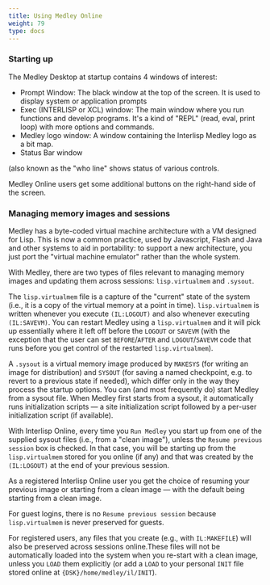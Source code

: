 ```yaml
---
title: Using Medley Online
weight: 79
type: docs
---
```


### Starting up

The Medley Desktop at startup contains 4 windows of interest:

* Prompt Window: The black window at the top of the screen. It is used to display system or application prompts
* Exec (INTERLISP or XCL) window: The main window where you run functions and develop programs. It's a kind of "REPL" (read, eval, print loop) with more options and commands.
* Medley logo window: A window containing the Interlisp Medley logo as a bit map.
* Status Bar window

(also known as the "who line" shows status of various controls.

Medley Online users get some additional buttons on the right-hand side of the screen.

### Managing memory images and sessions

Medley has a byte-coded virtual machine architecture with a VM designed for Lisp.  This is now a common practice, used by Javascript, Flash and Java and other systems to aid in portability: to support a new architecture, you just port the "virtual machine emulator" rather than the whole system.

With Medley, there are two types of files relevant to managing memory images and updating them across sessions: `lisp.virtualmem` and `.sysout`.

The `lisp.virtualmem` file is a capture of the "current" state of the system (i.e., it is a copy of the virtual memory at a point in time). `lisp.virtualmem` is written whenever you execute `(IL:LOGOUT)` and also whenever executing `(IL:SAVEVM)`. You can restart Medley using a `lisp.virtualmem` and it will pick up essentially where it left off before the `LOGOUT` or `SAVEVM` (with the exception that the user can set `BEFORE`/`AFTER` and `LOGOUT`/`SAVEVM` code that runs before you get control of the restarted `lisp.virtualmem`).

A `.sysout` is a virtual memory image produced by `MAKESYS` (for writing an image for distribution) and `SYSOUT` (for saving a named checkpoint, e.g. to revert to a previous state if needed), which differ only in the way they process the startup options. You can (and most frequently do) start Medley from a sysout file. When Medley first starts from a sysout, it automatically runs initialization scripts — a site initialization script followed by a per-user initialization script (if available).

With Interlisp Online, every time you `Run Medley` you start up from one of the supplied sysout files (i.e., from a "clean image"), unless the `Resume previous session` box is checked. In that case, you will be starting up from the `lisp.virtualmem` stored for you online (if any) and that was created by the `(IL:LOGOUT)` at the end of your previous session.

As a registered Interlisp Online user you get the choice of resuming your previous image or starting from a clean image — with the default being starting from a clean image.

For guest logins, there is no `Resume previous session` because `lisp.virtualmem` is never preserved for guests. 

For registered users, any files that you create (e.g., with `IL:MAKEFILE`) will also be preserved across sessions online.These files will not be automatically loaded into the system when you re-start with a clean image, unless you `LOAD` them explicitly (or add a `LOAD` to your personal `INIT` file stored online at `{DSK}/home/medley/il/INIT`).



